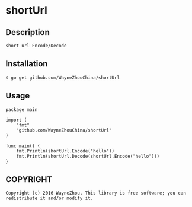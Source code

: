 # shortUrl

## Description
	
	short url Encode/Decode

## Installation

	$ go get github.com/WayneZhouChina/shortUrl

## Usage

	package main

	import (
		"fmt"			
		"github.com/WayneZhouChina/shortUrl"
	)

	func main() {
		fmt.Println(shortUrl.Encode("hello"))
		fmt.Println(shortUrl.Decode(shortUrl.Encode("hello")))
	}

## COPYRIGHT

	Copyright (c) 2016 WayneZhou. This library is free software; you can redistribute it and/or modify it.
